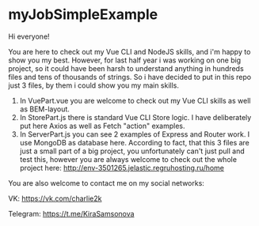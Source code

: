 # myJobSimpleExample

Hi everyone!

You are here to check out my Vue CLI and NodeJS skills, and i'm happy to show you my best. However, for last half year i was working on one big project, so it could have been harsh to understand anything in hundreds files and tens of thousands of strings. So i have decided to put in this repo just 3 files, by them i could show you my main skills.

 1. In VuePart.vue you are welcome to check out my Vue CLI skills as well as BEM-layout.
 2. In StorePart.js there is standard Vue CLI Store logic. I have deliberately put here Axios as well as Fetch "action" examples.
 3. In ServerPart.js you can see 2 examples of Express and Router work. I use MongoDB as database here.
According to fact, that this 3 files are just a small part of a big project, you unfortunately can't just pull and test this, however you are always welcome to check out the whole project here: http://env-3501265.jelastic.regruhosting.ru/home

You are also welcome to contact me on my social networks:

VK: https://vk.com/charlie2k

Telegram: https://t.me/KiraSamsonova
